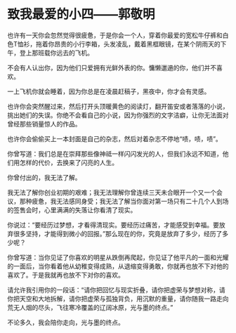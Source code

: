 # 致我最爱的小四——郭敬明

也许有一天你会忽然觉得很疲惫，于是你会一个人，穿着你最爱的宽松牛仔裤和白色T恤衫，拖着你昂贵的小行李箱，头发凌乱，戴着黑框眼镜，在某个阴雨天的下午，登上那班载你远去的飞机。 

不会有人认出你，因为他们只爱拥有光鲜外表的你。慵懒邋遢的你，他们并不喜欢。 

一上飞机你就会睡着，因为你总是在凌晨赶稿子，黑夜中，你才会有灵感。 

也许你会突然醒过来，然后打开头顶暖黄色的阅读灯，翻开笛安或者落落的小说，挑出她们的失误。你绝不会看自己的小说，因为你强烈的文字洁癖，让你无法面对曾经那些销量惊人的作品。 

也许你会偷偷买上一本封面是自己的杂志，然后对着杂志不停地“啧，啧，啧”。 

你曾写道：我们总是在崇拜那些像神祗一样闪闪发光的人，但我们永远不知道，他们用怎样的代价，去换来了闪亮的人生。 

你曾付出的，我无法了解。 

我无法了解你创业初期的艰难；我无法理解你曾连续三天未合眼开一个又一个会议，那种疲惫，我无法感同身受；我无法了解当你面对第一场只有二十几个人到场的签售会时，心里满满的失落让你看清了现实。 

你说过：“要经历过梦想，才看得清现实。要经历过痛苦，才能感受到幸福。要放弃很多坚持，才能得到微小的回报。”那么现在的你，究竟是放弃了多少，经历了多少呢？ 

你曾写道：当你见证了你喜欢的明星从跌倒再爬起，你见证了他平凡的一面和光耀的一面后，当你看着他从幼稚变得成熟，从退缩变得勇敢，你就再也放不下对他的喜欢了。于是我就再也放不下对你的喜欢。 

请允许我引用你的一段话：“请你把回忆与现实折叠，请你把虚荣与梦想对称，请你把天空和大地拆解，请你把虚荣与孤独背负，用沉默的重量，请你随我一路走向荒无人烟的尽头，飞往寒冷覆盖的辽阔冰原，光与墨的终点。” 

不论多久，我会陪你走向，光与墨的终点。